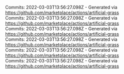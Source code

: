 Commits: 2022-03-03T13:56:27.098Z - Generated via https://github.com/marketplace/actions/artificial-grass
<br>
Commits: 2022-03-03T13:56:27.098Z - Generated via https://github.com/marketplace/actions/artificial-grass
<br>
Commits: 2022-03-03T13:56:27.098Z - Generated via https://github.com/marketplace/actions/artificial-grass
<br>
Commits: 2022-03-03T13:56:27.098Z - Generated via https://github.com/marketplace/actions/artificial-grass
<br>
Commits: 2022-03-03T13:56:27.098Z - Generated via https://github.com/marketplace/actions/artificial-grass
<br>
Commits: 2022-03-03T13:56:27.098Z - Generated via https://github.com/marketplace/actions/artificial-grass
<br>

